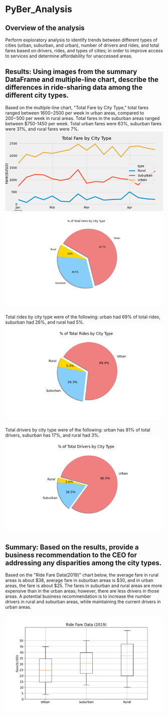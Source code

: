 # PyBer_Analysis
## Overview of the analysis
Perform exploratory analysis to identify trends between different types of cities (urban, suburban, and urban), number of drivers and rides, and total fares based on drivers, rides, and types of cities; in order to improve access to services and determine affordability for unaccessed areas. 

## Results: Using images from the summary DataFrame and multiple-line chart, describe the differences in ride-sharing data among the different city types.
Based on the multiple-line chart, "Total Fare by City Type," total fares ranged between $1600-$2500 per week in urban areas, compared to $200-$500 per week in rural areas. Total fares in the suburban areas ranged between $750-1450 per week. Total urban fares were 63%, suburban fares were 31%, and rural fares were 7%.
![alt text](https://raw.githubusercontent.com/Byankap/PyBer_Analysis/main/analysis/Total%20Fare%20by%20City.png)
![alt text](https://raw.githubusercontent.com/Byankap/PyBer_Analysis/main/analysis/Fig5.png)
####
Total rides by city type were of the following: urban had 69% of total rides, suburban had 26%, and rural had 5%. 
![alt text](https://raw.githubusercontent.com/Byankap/PyBer_Analysis/main/analysis/Fig6.png)
####
Total drivers by city type were of the following: urban has 81% of total drivers, suburban has 17%, and rural had 3%. 
![alt text](https://raw.githubusercontent.com/Byankap/PyBer_Analysis/main/analysis/Fig7.png)
####
## Summary: Based on the results, provide a business recommendation to the CEO for addressing any disparities among the city types.
Based on the "Ride Fare Data(2019)" chart below, the average fare in rural areas is about $38, average fare in suburban areas is $30, and in urban areas, the fare is about $25. The fares in suburban and rural areas are more expensive than in the urban areas; however, there are less drivers in those areas. A potential business recommendation is to increase the number drivers in rural and suburban areas, while maintaining the current drivers in urban areas. 
####
![alt text](https://raw.githubusercontent.com/Byankap/PyBer_Analysis/main/analysis/Fig8.png)
